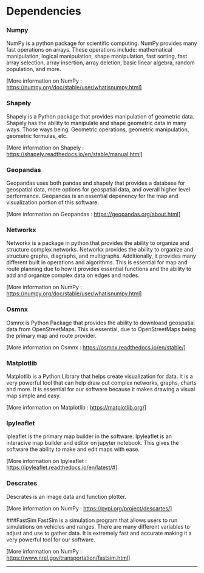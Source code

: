 # Dependencies

### Numpy
NumPy is a python package for scientific computing.  NumPy provides many fast operations on arrays.  These operations include: mathematical manipulation, logical manipulation, shape manipulation, fast sorting, fast array selection, array insertion, array deletion, basic linear algebra, random population, and more.



[More information on NumPy : https://numpy.org/doc/stable/user/whatisnumpy.html]

### Shapely
Shapely is a Python package that provides manipulation of geometric data.  Shapely has the ability to manipulate and shape geometric data in many ways.  Those ways being: Geometric operations, geometric manipulation, geometric formulas, etc.



[More information on Shapely : https://shapely.readthedocs.io/en/stable/manual.html]

### Geopandas
Geopandas uses both pandas and shapely that provides a database for geospatial data, more options for geospatial data, and overall higher level performance.  Geopandas is an essential depenency for the map and visualization portion of this software.



[More information on Geopandas : https://geopandas.org/about.html]

### Networkx
Networkx is a package in python that provides the ability to organize and structure complex networks.  Networkx provides the ability to organize and structure graphs, diagraphs, and multigraphs.  Additionally, it provides many different built in operations and algorithms.  This is essential for map and route planning due to how it provides essential functions and the ability to add and organize complex data on edges and nodes.



[More information on NumPy : https://numpy.org/doc/stable/user/whatisnumpy.html]

### Osmnx
Osmnx is Python Package that provides the ability to downloasd geospatial data from OpenStreetMaps.  This is essential, due to OpenStreetMaps being the primary map and route provider.



[More information on Osmnx : https://osmnx.readthedocs.io/en/stable/]

### Matplotlib
Matplotlib is a Python Library that helps create visualization for data.  It is a very powerful tool that can help draw out complex networks, graphs, charts and more.  It is essential for our software because it makes drawing a visual map simple and easy.



[More information on Matplotlib : https://matplotlib.org/]

### Ipyleaflet
Ipleaflet is the primary map builder in the software.  Ipyleaflet is an interacive map builder and editor on jupyter notebook.  This gives the software the ability to make and edit maps with ease.



[More information on Ipyleaflet : https://ipyleaflet.readthedocs.io/en/latest/#]

### Descrates
Descrates is an image data and function plotter.



[More information on NumPy : https://pypi.org/project/descartes/]

###FastSim
FastSim is a simulation program that allows users to run simulations on vehicles and ranges.  There are many different variables to adjust and use to gather data.  It is extremely fast and accurate making it a very powerful tool for our software.



[More information on NumPy : https://www.nrel.gov/transportation/fastsim.html]

---
